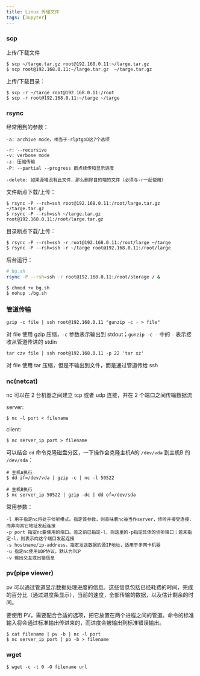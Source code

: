 ```yaml
---
title: Linux 传输文件
tags: [Jupyter]
---
```


### scp

上传/下载文件

    $ scp ~/targe.tar.gz root@192.168.0.11:~/large.tar.gz
    $ scp root@192.168.0.11:~/large.tar.gz  ~/targe.tar.gz

上传/下载目录：

    $ scp -r ~/targe root@192.168.0.11:/root
    $ scp -r root@192.168.0.11:~/targe ~/targe

### rsync

经常用到的参数：

    -a: archive mode，相当于-rlptgoD这7个选项

    -r: --recursive
    -v: verbose mode
    -z: 压缩传输
    -P: --partial --progress 断点续传和显示进度

    -delete: 如果源端没有此文件，那么删除目的端的文件（必须与-r一起使用）

文件断点下载/上传：

    $ rsync -P --rsh=ssh root@192.168.0.11:/root/large.tar.gz ~/targe.tar.gz
    $ rsync -P --rsh=ssh ~/targe.tar.gz root@192.168.0.11:/root/large.tar.gz

目录断点下载/上传：

    $ rsync -P --rsh=ssh -r root@192.168.0.11:/root/large ~/targe
    $ rsync -P --rsh=ssh -r ~/targe root@192.168.0.11:/root/large

后台运行：

``` bash
# bg.sh
rsync -P --rsh=ssh -r root@192.168.0.11:/root/storage / &
```

    $ chmod +x bg.sh
    $ nohup ./bg.sh

### 管道传输

    gzip -c file | ssh root@192.168.0.11 "gunzip -c - > file"

对 file 使用 gzip 压缩，`-c` 参数表示输出到 stdout；`gunzip -c -` 中的 `-` 表示接收从管道传进的 stdin

    tar czv file | ssh root@192.168.0.11 -p 22 'tar xz'

对 file 使用 tar 压缩，但是不输出到文件，而是通过管道传给 ssh

### nc(netcat)

nc 可以在 2 台机器之间建立 tcp 或者 udp 连接，并在 2 个端口之间传输数据流

server:

    $ nc -l port < filename

client:

    $ nc server_ip port > filename

可以结合 `dd` 命令克隆磁盘分区，一下操作会克隆主机A的 `/dev/vda` 到主机B 的 `/dev/sda`：

    # 主机A执行
    $ dd if=/dev/vda | gzip -c | nc -l 50522

    # 主机B执行
    $ nc server_ip 50522 | gzip -dc | dd of=/dev/sda

常用参数：

    -l 用于指定nc将处于侦听模式。指定该参数，则意味着nc被当作server，侦听并接受连接，而非向其它地址发起连接
    -p port	指定nc要使用的端口。若之前已指定-l，则这里的-p指定具体的侦听端口；若未指定-l，则表示向这个端口发起连接
    -s hostname/ip-address，指定发送数据的源IP地址，适用于多网卡机器
    -u 指定nc使用UDP协议，默认为TCP
    -v 输出交互或出错信息

### pv(pipe viewer)

pv 可以通过管道显示数据处理进度的信息。这些信息包括已经耗费的时间，完成的百分比（通过进度条显示），当前的速度，全部传输的数据，以及估计剩余的时间。

要使用 PV，需要配合合适的选项，把它放置在两个进程之间的管道。命令的标准输入将会通过标准输出传进来的，而进度会被输出到标准错误输出。

    $ cat filename | pv -b | nc -l port
    $ nc server_ip port | pb -b > filename

### wget

    $ wget -c -t 0 -O filename url
